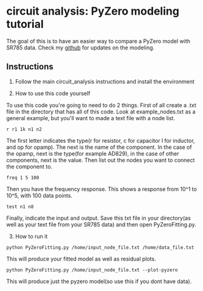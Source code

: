 # circuit analysis: PyZero modeling tutorial

The goal of this is to have an easier way to compare a PyZero model with SR785 data.
Check my [github](https://github.com/ninoc0/PyZero-Modeling/tree/main) for updates on the modeling.

## Instructions
1. Follow the main circuit_analysis instructions and install the environment

2. How to use this code yourself

To use this code you're going to need to do 2 things. First of all create a .txt file in the directory that has all of this code. Look at example_nodes.txt as a general example, but you'll want to made a text file with a node list.
```
r r1 1k n1 n2
```
The first letter indicates the type(r for resistor, c for capacitor l for inductor, and op for opamp). The next is the name of the component. In the case of the opamp, next is the type(for example AD829), in the case of other components, next is the value. Then list out the nodes you want to connect the component to.
```
freq 1 5 100
```
Then you have the frequency response. This shows a response from 10^1 to 10^5, with 100 data points.
```
test n1 n8
```
Finally, indicate the input and output. Save this txt file in your directory(as well as your text file from your SR785 data) and then open PyZeroFitting.py.

3. How to run it 
```
python PyZeroFitting.py /home/input_node_file.txt /home/data_file.txt
```
This will produce your fitted model as well as residual plots.
```
python PyZeroFitting.py /home/input_node_file.txt --plot-pyzero
```
This will produce just the pyzero model(so use this if you dont have data).
